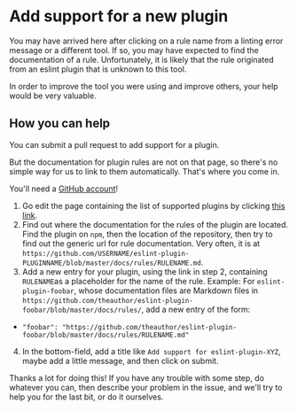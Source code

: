 # Add support for a new plugin

You may have arrived here after clicking on a rule name from a linting error message or a different tool. If so, you may have expected to find the documentation of a rule. Unfortunately, it is likely that the rule originated from an eslint plugin that is unknown to this tool.

In order to improve the tool you were using and improve others, your help would be very valuable.

## How you can help

You can submit a pull request to add support for a plugin.

But the documentation for plugin rules are not on that page, so there's no simple way for us to link to them automatically. That's where you come in.

You'll need a [GitHub account](https://github.com/join)!

1. Go edit the page containing the list of supported plugins by clicking [this link](https://github.com/jfmengels/eslint-rule-documentation/edit/master/plugins.json).
2. Find out where the documentation for the rules of the plugin are located. Find the plugin on `npm`, then the location of the repository, then try to find out the generic url for rule documentation. Very often, it is at `https://github.com/USERNAME/eslint-plugin-PLUGINNAME/blob/master/docs/rules/RULENAME.md`.
3. Add a new entry for your plugin, using the link in step 2, containing `RULENAME`as a placeholder for the name of the rule.
Example: For `eslint-plugin-foobar`, whose documentation files are Markdown files in `https://github.com/theauthor/eslint-plugin-foobar/blob/master/docs/rules/`, add a new entry of the form:
  - `"foobar": "https://github.com/theauthor/eslint-plugin-foobar/blob/master/docs/rules/RULENAME.md"`
4. In the bottom-field, add a title like `Add support for eslint-plugin-XYZ`, maybe add a little message, and then click on submit.

Thanks a lot for doing this! If you have any trouble with some step, do whatever you can, then describe your problem in the issue, and we'll try to help you for the last bit, or do it ourselves.

